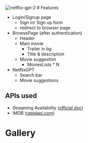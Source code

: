 ![netflix-gpt-2](https://github.com/user-attachments/assets/06b45598-0428-4c1d-aec3-8788814b9723) # Features
  
  - Login/Signup page
    - Sign in/ Sign up form
    - redirect to browser page
  - BrowsePage (after authentication)
    - Header
    - Main movie
      - Trailer in bg
      - Title & description
    - Movie suggestion
      - MoviesLists * N 
  - NetflixGPT 
    - Search bar
    - Movie suggestions
   

  ## APIs used 
   - Streaming Availability ([official doc](https://docs.movieofthenight.com/))
   - IMDB ([rapidapi.com](https://rapidapi.com/hub))



 # Gallery

 
   
